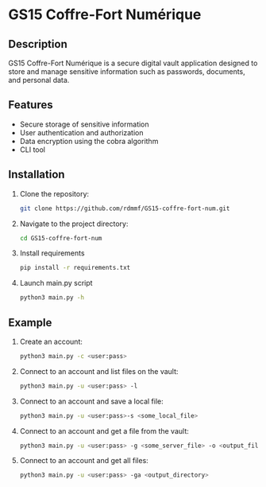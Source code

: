 # GS15 Coffre-Fort Numérique

## Description
GS15 Coffre-Fort Numérique is a secure digital vault application designed to store and manage sensitive information such as passwords, documents, and personal data.

## Features
- Secure storage of sensitive information
- User authentication and authorization
- Data encryption using the cobra algorithm
- CLI tool

## Installation
1. Clone the repository:
    ```bash
    git clone https://github.com/rdmmf/GS15-coffre-fort-num.git
    ```
2. Navigate to the project directory:
    ```bash
    cd GS15-coffre-fort-num
    ```
3. Install requirements
    ```bash
    pip install -r requirements.txt
    ```
4. Launch main.py script
    ```bash
    python3 main.py -h
    ```
## Example
1. Create an account:
    ```bash
    python3 main.py -c <user:pass>
    ```
2. Connect to an account and list files on the vault:
    ```bash
    python3 main.py -u <user:pass> -l
    ```
3. Connect to an account and save a local file:
    ```bash
    python3 main.py -u <user:pass>-s <some_local_file>
    ```
4. Connect to an account and get a file from the vault:
    ```bash
    python3 main.py -u <user:pass> -g <some_server_file> -o <output_file>
    ```
5. Connect to an account and get all files:
    ```bash
    python3 main.py -u <user:pass> -ga <output_directory>
    ```
